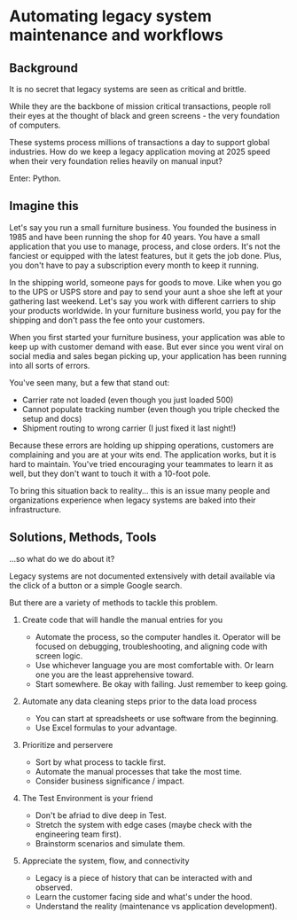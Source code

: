 # Automating legacy system maintenance and workflows

## Background
It is no secret that legacy systems are seen as critical and brittle.

While they are the backbone of mission critical transactions, people roll their eyes at the thought of black and green screens - the very foundation of computers. 

These systems process millions of transactions a day to support global industries. How do we keep a legacy application moving at 2025 speed when their very foundation relies heavily on manual input?

Enter: Python.

## Imagine this
Let's say you run a small furniture business. You founded the business in 1985 and have been running the shop for 40 years. You have a small application that you use to manage, process, and close orders.
It's not the fanciest or equipped with the latest features, but it gets the job done. Plus, you don't have to pay a subscription every month to keep it running.

In the shipping world, someone pays for goods to move. Like when you go to the UPS or USPS store and pay to send your aunt a shoe she left at your gathering last weekend.
Let's say you work with different carriers to ship your products worldwide. In your furniture business world, you pay for the shipping and don't pass the fee onto your customers.

When you first started your furniture business, your application was able to keep up with customer demand with ease.
But ever since you went viral on social media and sales began picking up, your application has been running into all sorts of errors.

You've seen many, but a few that stand out:
- Carrier rate not loaded (even though you just loaded 500)
- Cannot populate tracking number (even though you triple checked the setup and docs)
- Shipment routing to wrong carrier (I just fixed it last night!)

Because these errors are holding up shipping operations, customers are complaining and you are at your wits end.
The application works, but it is hard to maintain. You've tried encouraging your teammates to learn it as well, but they don't want to touch it with a 10-foot pole.

To bring this situation back to reality... this is an issue many people and organizations experience when legacy systems are baked into their infrastructure. 

## Solutions, Methods, Tools

...so what do we do about it?

Legacy systems are not documented extensively with detail available via the click of a button or a simple Google search.

But there are a variety of methods to tackle this problem.

1. Create code that will handle the manual entries for you
   - Automate the process, so the computer handles it. Operator will be focused on debugging, troubleshooting, and aligning code with screen logic.
   - Use whichever language you are most comfortable with. Or learn one you are the least apprehensive toward.
   - Start somewhere. Be okay with failing. Just remember to keep going.

2. Automate any data cleaning steps prior to the data load process
   - You can start at spreadsheets or use software from the beginning.
   - Use Excel formulas to your advantage.

3. Prioritize and perservere
   - Sort by what process to tackle first.
   - Automate the manual processes that take the most time.
   - Consider business significance / impact.

4. The Test Environment is your friend
   - Don't be afriad to dive deep in Test.
   - Stretch the system with edge cases (maybe check with the engineering team first).
   - Brainstorm scenarios and simulate them.

5. Appreciate the system, flow, and connectivity
   - Legacy is a piece of history that can be interacted with and observed. 
   - Learn the customer facing side and what's under the hood.
   - Understand the reality (maintenance vs application development).
